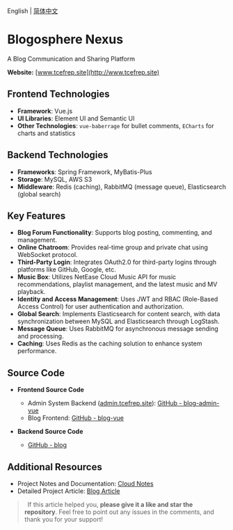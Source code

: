 
English | [简体中文](README_ZH_CN.md)
# Blogosphere Nexus
A Blog Communication and Sharing Platform

**Website:** [www.tcefrep.site](http://www.tcefrep.site)

## Frontend Technologies
- **Framework**: Vue.js
- **UI Libraries**: Element UI and Semantic UI
- **Other Technologies**: `vue-baberrage` for bullet comments, `ECharts` for charts and statistics

## Backend Technologies
- **Frameworks**: Spring Framework, MyBatis-Plus
- **Storage**: MySQL, AWS S3
- **Middleware**: Redis (caching), RabbitMQ (message queue), Elasticsearch (global search)

## Key Features

- **Blog Forum Functionality**: Supports blog posting, commenting, and management.
- **Online Chatroom**: Provides real-time group and private chat using WebSocket protocol.
- **Third-Party Login**: Integrates OAuth2.0 for third-party logins through platforms like GitHub, Google, etc.
- **Music Box**: Utilizes NetEase Cloud Music API for music recommendations, playlist management, and the latest music and MV playback.
- **Identity and Access Management**: Uses JWT and RBAC (Role-Based Access Control) for user authentication and authorization.
- **Global Search**: Implements Elasticsearch for content search, with data synchronization between MySQL and Elasticsearch through LogStash.
- **Message Queue**: Uses RabbitMQ for asynchronous message sending and processing.
- **Caching**: Uses Redis as the caching solution to enhance system performance.

## Source Code

- **Frontend Source Code**
  - Admin System Backend ([admin.tcefrep.site](http://admin.tcefrep.site)): [GitHub - blog-admin-vue](https://github.com/jiale-fang/blog-admin-vue)
  - Blog Frontend: [GitHub - blog-vue](https://github.com/jiale-fang/blog-vue)

- **Backend Source Code**
  - [GitHub - blog](https://github.com/jiale-fang/blog)

## Additional Resources

- Project Notes and Documentation: [Cloud Notes](https://note.youdao.com/s/bX2WxUmz)
- Detailed Project Article: [Blog Article](https://blog.csdn.net/Dlihctcefrep/article/details/113591543)

>&ensp;If this article helped you, **please give it a like and star the repository**. Feel free to point out any issues in the comments, and thank you for your support!
